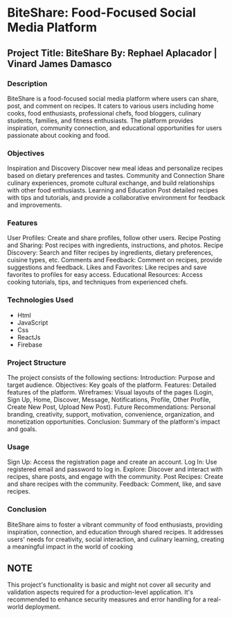 # BiteShare: Food-Focused Social Media Platform
## Project Title: BiteShare By: Rephael Aplacador | Vinard James Damasco 

### Description
BiteShare is a food-focused social media platform where users can share, post, and comment on recipes. It caters to various users including home cooks, food enthusiasts, professional chefs, food bloggers, culinary students, families, and fitness enthusiasts. The platform provides inspiration, community connection, and educational opportunities for users passionate about cooking and food.

### Objectives
Inspiration and Discovery
Discover new meal ideas and personalize recipes based on dietary preferences and tastes.
Community and Connection
Share culinary experiences, promote cultural exchange, and build relationships with other food enthusiasts.
Learning and Education
Post detailed recipes with tips and tutorials, and provide a collaborative environment for feedback and improvements.

### Features
User Profiles: Create and share profiles, follow other users.
Recipe Posting and Sharing: Post recipes with ingredients, instructions, and photos.
Recipe Discovery: Search and filter recipes by ingredients, dietary preferences, cuisine types, etc.
Comments and Feedback: Comment on recipes, provide suggestions and feedback.
Likes and Favorites: Like recipes and save favorites to profiles for easy access.
Educational Resources: Access cooking tutorials, tips, and techniques from experienced chefs.

### Technologies Used
+ Html
+ JavaScript
+ Css
+ ReactJs
+ Firebase

### Project Structure
The project consists of the following sections:
Introduction: Purpose and target audience.
Objectives: Key goals of the platform.
Features: Detailed features of the platform.
Wireframes: Visual layouts of the pages (Login, Sign Up, Home, Discover, Message, Notifications, Profile, Other Profile, Create New Post, Upload New Post).
Future Recommendations: Personal branding, creativity, support, motivation, convenience, organization, and monetization opportunities.
Conclusion: Summary of the platform's impact and goals.

### Usage
Sign Up: Access the registration page and create an account.
Log In: Use registered email and password to log in.
Explore: Discover and interact with recipes, share posts, and engage with the community.
Post Recipes: Create and share recipes with the community.
Feedback: Comment, like, and save recipes.

### Conclusion
BiteShare aims to foster a vibrant community of food enthusiasts, providing inspiration, connection, and education through shared recipes. It addresses users' needs for creativity, social interaction, and culinary learning, creating a meaningful impact in the world of cooking

## NOTE
This project's functionality is basic and might not cover all security and validation aspects required for a production-level application. It's recommended to enhance security measures and error handling for a real-world deployment.

